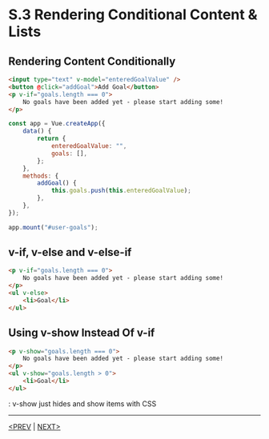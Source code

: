 # S.3 Rendering Conditional Content & Lists

## Rendering Content Conditionally

```html
<input type="text" v-model="enteredGoalValue" />
<button @click="addGoal">Add Goal</button>
<p v-if="goals.length === 0">
	No goals have been added yet - please start adding some!
</p>
```

```jsx
const app = Vue.createApp({
	data() {
		return {
			enteredGoalValue: "",
			goals: [],
		};
	},
	methods: {
		addGoal() {
			this.goals.push(this.enteredGoalValue);
		},
	},
});

app.mount("#user-goals");
```

## v-if, v-else and v-else-if

```html
<p v-if="goals.length === 0">
	No goals have been added yet - please start adding some!
</p>
<ul v-else>
	<li>Goal</li>
</ul>
```

## Using v-show Instead Of v-if

```html
<p v-show="goals.length === 0">
	No goals have been added yet - please start adding some!
</p>
<ul v-show="goals.length > 0">
	<li>Goal</li>
</ul>
```

: v-show just hides and show items with CSS

---

[<PREV](./230519.md) | [NEXT>](./230521.md)
